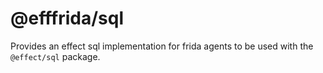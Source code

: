 # @efffrida/sql

Provides an effect sql implementation for frida agents to be used with the `@effect/sql` package.

